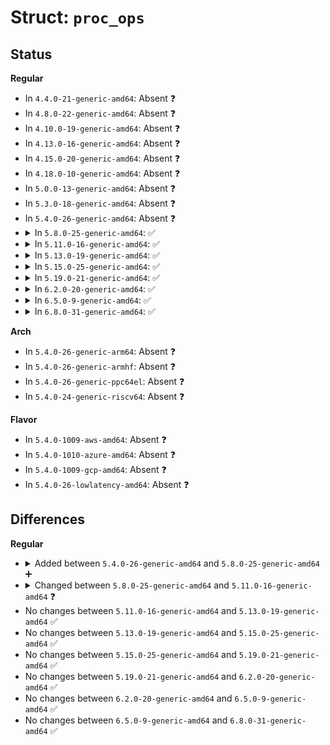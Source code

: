 # Struct: <code>proc_ops</code>

## Status
<b>Regular</b>
<ul>
<li>
In <code>4.4.0-21-generic-amd64</code>: Absent ❓
</li>
<li>
In <code>4.8.0-22-generic-amd64</code>: Absent ❓
</li>
<li>
In <code>4.10.0-19-generic-amd64</code>: Absent ❓
</li>
<li>
In <code>4.13.0-16-generic-amd64</code>: Absent ❓
</li>
<li>
In <code>4.15.0-20-generic-amd64</code>: Absent ❓
</li>
<li>
In <code>4.18.0-10-generic-amd64</code>: Absent ❓
</li>
<li>
In <code>5.0.0-13-generic-amd64</code>: Absent ❓
</li>
<li>
In <code>5.3.0-18-generic-amd64</code>: Absent ❓
</li>
<li>
In <code>5.4.0-26-generic-amd64</code>: Absent ❓
</li>
<li>
<details>
<summary>In <code>5.8.0-25-generic-amd64</code>: ✅</summary>

```c
struct proc_ops {
    unsigned int proc_flags;
    int (*)(struct inode *, struct file *) proc_open;
    ssize_t (*)(struct file *, char *, size_t, loff_t *) proc_read;
    ssize_t (*)(struct file *, const char *, size_t, loff_t *) proc_write;
    loff_t (*)(struct file *, loff_t, int) proc_lseek;
    int (*)(struct inode *, struct file *) proc_release;
    __poll_t (*)(struct file *, struct poll_table_struct *) proc_poll;
    long int (*)(struct file *, unsigned int, long unsigned int) proc_ioctl;
    long int (*)(struct file *, unsigned int, long unsigned int) proc_compat_ioctl;
    int (*)(struct file *, struct vm_area_struct *) proc_mmap;
    long unsigned int (*)(struct file *, long unsigned int, long unsigned int, long unsigned int, long unsigned int) proc_get_unmapped_area;
}
```
</details>
</li>
<li>
<details>
<summary>In <code>5.11.0-16-generic-amd64</code>: ✅</summary>

```c
struct proc_ops {
    unsigned int proc_flags;
    int (*)(struct inode *, struct file *) proc_open;
    ssize_t (*)(struct file *, char *, size_t, loff_t *) proc_read;
    ssize_t (*)(struct kiocb *, struct iov_iter *) proc_read_iter;
    ssize_t (*)(struct file *, const char *, size_t, loff_t *) proc_write;
    loff_t (*)(struct file *, loff_t, int) proc_lseek;
    int (*)(struct inode *, struct file *) proc_release;
    __poll_t (*)(struct file *, struct poll_table_struct *) proc_poll;
    long int (*)(struct file *, unsigned int, long unsigned int) proc_ioctl;
    long int (*)(struct file *, unsigned int, long unsigned int) proc_compat_ioctl;
    int (*)(struct file *, struct vm_area_struct *) proc_mmap;
    long unsigned int (*)(struct file *, long unsigned int, long unsigned int, long unsigned int, long unsigned int) proc_get_unmapped_area;
}
```
</details>
</li>
<li>
<details>
<summary>In <code>5.13.0-19-generic-amd64</code>: ✅</summary>

```c
struct proc_ops {
    unsigned int proc_flags;
    int (*)(struct inode *, struct file *) proc_open;
    ssize_t (*)(struct file *, char *, size_t, loff_t *) proc_read;
    ssize_t (*)(struct kiocb *, struct iov_iter *) proc_read_iter;
    ssize_t (*)(struct file *, const char *, size_t, loff_t *) proc_write;
    loff_t (*)(struct file *, loff_t, int) proc_lseek;
    int (*)(struct inode *, struct file *) proc_release;
    __poll_t (*)(struct file *, struct poll_table_struct *) proc_poll;
    long int (*)(struct file *, unsigned int, long unsigned int) proc_ioctl;
    long int (*)(struct file *, unsigned int, long unsigned int) proc_compat_ioctl;
    int (*)(struct file *, struct vm_area_struct *) proc_mmap;
    long unsigned int (*)(struct file *, long unsigned int, long unsigned int, long unsigned int, long unsigned int) proc_get_unmapped_area;
}
```
</details>
</li>
<li>
<details>
<summary>In <code>5.15.0-25-generic-amd64</code>: ✅</summary>

```c
struct proc_ops {
    unsigned int proc_flags;
    int (*)(struct inode *, struct file *) proc_open;
    ssize_t (*)(struct file *, char *, size_t, loff_t *) proc_read;
    ssize_t (*)(struct kiocb *, struct iov_iter *) proc_read_iter;
    ssize_t (*)(struct file *, const char *, size_t, loff_t *) proc_write;
    loff_t (*)(struct file *, loff_t, int) proc_lseek;
    int (*)(struct inode *, struct file *) proc_release;
    __poll_t (*)(struct file *, struct poll_table_struct *) proc_poll;
    long int (*)(struct file *, unsigned int, long unsigned int) proc_ioctl;
    long int (*)(struct file *, unsigned int, long unsigned int) proc_compat_ioctl;
    int (*)(struct file *, struct vm_area_struct *) proc_mmap;
    long unsigned int (*)(struct file *, long unsigned int, long unsigned int, long unsigned int, long unsigned int) proc_get_unmapped_area;
}
```
</details>
</li>
<li>
<details>
<summary>In <code>5.19.0-21-generic-amd64</code>: ✅</summary>

```c
struct proc_ops {
    unsigned int proc_flags;
    int (*)(struct inode *, struct file *) proc_open;
    ssize_t (*)(struct file *, char *, size_t, loff_t *) proc_read;
    ssize_t (*)(struct kiocb *, struct iov_iter *) proc_read_iter;
    ssize_t (*)(struct file *, const char *, size_t, loff_t *) proc_write;
    loff_t (*)(struct file *, loff_t, int) proc_lseek;
    int (*)(struct inode *, struct file *) proc_release;
    __poll_t (*)(struct file *, struct poll_table_struct *) proc_poll;
    long int (*)(struct file *, unsigned int, long unsigned int) proc_ioctl;
    long int (*)(struct file *, unsigned int, long unsigned int) proc_compat_ioctl;
    int (*)(struct file *, struct vm_area_struct *) proc_mmap;
    long unsigned int (*)(struct file *, long unsigned int, long unsigned int, long unsigned int, long unsigned int) proc_get_unmapped_area;
}
```
</details>
</li>
<li>
<details>
<summary>In <code>6.2.0-20-generic-amd64</code>: ✅</summary>

```c
struct proc_ops {
    unsigned int proc_flags;
    int (*)(struct inode *, struct file *) proc_open;
    ssize_t (*)(struct file *, char *, size_t, loff_t *) proc_read;
    ssize_t (*)(struct kiocb *, struct iov_iter *) proc_read_iter;
    ssize_t (*)(struct file *, const char *, size_t, loff_t *) proc_write;
    loff_t (*)(struct file *, loff_t, int) proc_lseek;
    int (*)(struct inode *, struct file *) proc_release;
    __poll_t (*)(struct file *, struct poll_table_struct *) proc_poll;
    long int (*)(struct file *, unsigned int, long unsigned int) proc_ioctl;
    long int (*)(struct file *, unsigned int, long unsigned int) proc_compat_ioctl;
    int (*)(struct file *, struct vm_area_struct *) proc_mmap;
    long unsigned int (*)(struct file *, long unsigned int, long unsigned int, long unsigned int, long unsigned int) proc_get_unmapped_area;
}
```
</details>
</li>
<li>
<details>
<summary>In <code>6.5.0-9-generic-amd64</code>: ✅</summary>

```c
struct proc_ops {
    unsigned int proc_flags;
    int (*)(struct inode *, struct file *) proc_open;
    ssize_t (*)(struct file *, char *, size_t, loff_t *) proc_read;
    ssize_t (*)(struct kiocb *, struct iov_iter *) proc_read_iter;
    ssize_t (*)(struct file *, const char *, size_t, loff_t *) proc_write;
    loff_t (*)(struct file *, loff_t, int) proc_lseek;
    int (*)(struct inode *, struct file *) proc_release;
    __poll_t (*)(struct file *, struct poll_table_struct *) proc_poll;
    long int (*)(struct file *, unsigned int, long unsigned int) proc_ioctl;
    long int (*)(struct file *, unsigned int, long unsigned int) proc_compat_ioctl;
    int (*)(struct file *, struct vm_area_struct *) proc_mmap;
    long unsigned int (*)(struct file *, long unsigned int, long unsigned int, long unsigned int, long unsigned int) proc_get_unmapped_area;
}
```
</details>
</li>
<li>
<details>
<summary>In <code>6.8.0-31-generic-amd64</code>: ✅</summary>

```c
struct proc_ops {
    unsigned int proc_flags;
    int (*)(struct inode *, struct file *) proc_open;
    ssize_t (*)(struct file *, char *, size_t, loff_t *) proc_read;
    ssize_t (*)(struct kiocb *, struct iov_iter *) proc_read_iter;
    ssize_t (*)(struct file *, const char *, size_t, loff_t *) proc_write;
    loff_t (*)(struct file *, loff_t, int) proc_lseek;
    int (*)(struct inode *, struct file *) proc_release;
    __poll_t (*)(struct file *, struct poll_table_struct *) proc_poll;
    long int (*)(struct file *, unsigned int, long unsigned int) proc_ioctl;
    long int (*)(struct file *, unsigned int, long unsigned int) proc_compat_ioctl;
    int (*)(struct file *, struct vm_area_struct *) proc_mmap;
    long unsigned int (*)(struct file *, long unsigned int, long unsigned int, long unsigned int, long unsigned int) proc_get_unmapped_area;
}
```
</details>
</li>
</ul>
<b>Arch</b>
<ul>
<li>
In <code>5.4.0-26-generic-arm64</code>: Absent ❓
</li>
<li>
In <code>5.4.0-26-generic-armhf</code>: Absent ❓
</li>
<li>
In <code>5.4.0-26-generic-ppc64el</code>: Absent ❓
</li>
<li>
In <code>5.4.0-24-generic-riscv64</code>: Absent ❓
</li>
</ul>
<b>Flavor</b>
<ul>
<li>
In <code>5.4.0-1009-aws-amd64</code>: Absent ❓
</li>
<li>
In <code>5.4.0-1010-azure-amd64</code>: Absent ❓
</li>
<li>
In <code>5.4.0-1009-gcp-amd64</code>: Absent ❓
</li>
<li>
In <code>5.4.0-26-lowlatency-amd64</code>: Absent ❓
</li>
</ul>

## Differences
<b>Regular</b>
<ul>
<li>
<details>
<summary>Added between <code>5.4.0-26-generic-amd64</code> and <code>5.8.0-25-generic-amd64</code> ➕</summary>

```c
struct proc_ops {
    unsigned int proc_flags;
    int (*)(struct inode *, struct file *) proc_open;
    ssize_t (*)(struct file *, char *, size_t, loff_t *) proc_read;
    ssize_t (*)(struct file *, const char *, size_t, loff_t *) proc_write;
    loff_t (*)(struct file *, loff_t, int) proc_lseek;
    int (*)(struct inode *, struct file *) proc_release;
    __poll_t (*)(struct file *, struct poll_table_struct *) proc_poll;
    long int (*)(struct file *, unsigned int, long unsigned int) proc_ioctl;
    long int (*)(struct file *, unsigned int, long unsigned int) proc_compat_ioctl;
    int (*)(struct file *, struct vm_area_struct *) proc_mmap;
    long unsigned int (*)(struct file *, long unsigned int, long unsigned int, long unsigned int, long unsigned int) proc_get_unmapped_area;
}
```
</details>
</li>
<li>
<details>
<summary>Changed between <code>5.8.0-25-generic-amd64</code> and <code>5.11.0-16-generic-amd64</code> ❓</summary>
<ul>
<li>
<b>Field added. </b>
<code>ssize_t (*)(struct kiocb *, struct iov_iter *) proc_read_iter</code>
</li>
</ul>
</details>
</li>
<li>
No changes between <code>5.11.0-16-generic-amd64</code> and <code>5.13.0-19-generic-amd64</code> ✅
</li>
<li>
No changes between <code>5.13.0-19-generic-amd64</code> and <code>5.15.0-25-generic-amd64</code> ✅
</li>
<li>
No changes between <code>5.15.0-25-generic-amd64</code> and <code>5.19.0-21-generic-amd64</code> ✅
</li>
<li>
No changes between <code>5.19.0-21-generic-amd64</code> and <code>6.2.0-20-generic-amd64</code> ✅
</li>
<li>
No changes between <code>6.2.0-20-generic-amd64</code> and <code>6.5.0-9-generic-amd64</code> ✅
</li>
<li>
No changes between <code>6.5.0-9-generic-amd64</code> and <code>6.8.0-31-generic-amd64</code> ✅
</li>
</ul>
